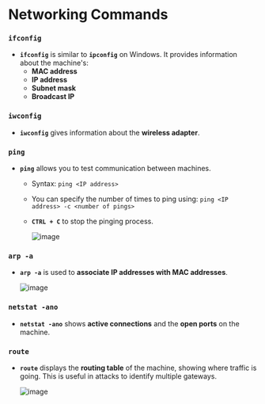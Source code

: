 # Networking Commands

### `ifconfig`
- **`ifconfig`** is similar to **`ipconfig`** on Windows. It provides information about the machine's:
  - **MAC address**
  - **IP address**
  - **Subnet mask**
  - **Broadcast IP**

### `iwconfig`
- **`iwconfig`** gives information about the **wireless adapter**.

### `ping`
- **`ping`** allows you to test communication between machines.
  - Syntax: `ping <IP address>`
  - You can specify the number of times to ping using: `ping <IP address> -c <number of pings>`
  - **`CTRL + C`** to stop the pinging process.
 
    ![image](https://github.com/user-attachments/assets/b24181f9-425c-4a2f-95f5-522c559602a0)


### `arp -a`
- **`arp -a`** is used to **associate IP addresses with MAC addresses**.

  ![image](https://github.com/user-attachments/assets/e3f784dc-3663-4af0-a817-11b0d4046ae7)


### `netstat -ano`
- **`netstat -ano`** shows **active connections** and the **open ports** on the machine.

### `route`
- **`route`** displays the **routing table** of the machine, showing where traffic is going. This is useful in attacks to identify multiple gateways.

  ![image](https://github.com/user-attachments/assets/72205296-1f94-49e6-b756-83f3e1c7db21)

